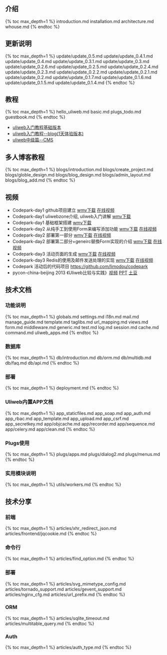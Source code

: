 ## 介绍

{% toc max_depth=1 %}
introduction.md
installation.md
architecture.md
whouse.md
{% endtoc %}

## 更新说明

{% toc max_depth=1 %}
update/update_0.5.md
update/update_0.4.1.md
update/update_0.4.md
update/update_0.3.1.md
update/update_0.3.md
update/update_0.2.6.md
update/update_0.2.5.md
update/update_0.2.4.md
update/update_0.2.3.md
update/update_0.2.2.md
update/update_0.2.1.md
update/update_0.2.md
update/update_0.1.7.md
update/update_0.1.6.md
update/update_0.1.5.md
update/update_0.1.4.md
{% endtoc %}

## 教程

{% toc max_depth=1 %}
hello_uliweb.md
basic.md
plugs_todo.md
guestbook.md
{% endtoc %}
* [uliweb入门教程基础版本](http://uliweb.clkg.org/tutorial/read/22)
* [uliweb入门教程--blog(1天体验版本)](http://uliweb.clkg.org/tutorial/read/3)
* [uliweb中级篇--CMS](http://uliweb.clkg.org/tutorial/read/19)

## 多人博客教程

{% toc max_depth=1 %}
blogs/introduction.md
blogs/create_project.md
blogs/globle_design.md
blogs/blog_design.md
blogs/admin_layout.md
blogs/blog_add.md
{% endtoc %}

## 视频

* Codepark-day1 github项目建立 [wmv下载](http://pan.baidu.com/share/link?shareid=3130751943&uk=889513934) [在线视频](http://www.tudou.com/programs/view/MsZYfchhWyw/?bid=03&pid=02&resourceId=22909963_03_05_02)
* Codepark-day1 uliwebzone介绍, uliweb入门讲解 [wmv下载](http://pan.baidu.com/share/link?shareid=3320943637&uk=889513934)
* Codepark-day1 基础框架搭建 [wmv下载](http://pan.baidu.com/share/link?shareid=3324273125&uk=889513934)
* Codepark-day2 从纯手工到使用Form来编写添加功能 [wmv下载](http://pan.baidu.com/share/link?shareid=3327090386&uk=889513934) [在线视频](http://www.tudou.com/programs/view/meDORhTcjJI/)
* Codepark-day2 部署第一部分 [wmv下载](http://pan.baidu.com/share/link?shareid=3329851771&uk=889513934) [在线视频](http://www.tudou.com/programs/view/5ZC8CWZ-dGU/)
* Codepark-day2 部署第二部分+geneirc替換Form实现的介绍 [wmv下载](http://pan.baidu.com/s/1zkfQU) [在线视频](http://www.tudou.com/programs/view/10_W-u_w8YI/)
* Codepark-day3 活动页面的生成 [wmv下载](http://pan.baidu.com/share/link?shareid=3341522868&uk=889513934) [在线视频](http://www.tudou.com/programs/view/533byewawWU/)
* Codepark-day3 Redis的使用及邮件发送处理的实现 [wmv下载](http://pan.baidu.com/share/link?shareid=3334921213&uk=889513934) [在线视频](http://www.tudou.com/programs/view/jNjPj-jILec/)
* Codepark 活动后的代码项目 https://github.com/limodou/codepark
* pycon-china-beijing 2013 《Uliweb比较与实践》[视频](http://pan.baidu.com/s/1em2XG) [PPT](http://t.cn/8k6kbty) [土豆](http://www.tudou.com/programs/view/3Rwhnp7IWDg/)

## 技术文档

### 功能说明

{% toc max_depth=1 %}
globals.md
settings.md
i18n.md
mail.md
manage_guide.md
template.md
taglibs.md
url_mapping.md
views.md
form.md
middleware.md
generic.md
test.md
log.md
session.md
cache.md
command.md
uliweb_apps.md
{% endtoc %}

### 数据库

{% toc max_depth=1 %}
db/introduction.md
db/orm.md
db/multidb.md
db/faq.md
db/api.md
{% endtoc %}

### 部署

{% toc max_depth=1 %}
deployment.md
{% endtoc %}

### Uliweb内置APP文档

{% toc max_depth=1 %}
app_staticfiles.md
app_soap.md
app_auth.md
app_rbac.md
app_template.md
app_upload.md
app_csrf.md
app_secretkey.md
app/objcache.md
app/recorder.md
app/sequence.md
app/celery.md
app/clean.md
{% endtoc %}

### Plugs使用

{% toc max_depth=1 %}
plugs/apps.md
plugs/dialog2.md
plugs/menus.md
{% endtoc %}

### 实用模块说明

{% toc max_depth=1 %}
utils/workers.md
{% endtoc %}

## 技术分享

### 前端
{% toc max_depth=1 %}
articles/xhr_redirect_json.md
articles/frontend/jqcookie.md
{% endtoc %}

### 命令行
{% toc max_depth=1 %}
articles/find_option.md
{% endtoc %}

### 部署

{% toc max_depth=1 %}
articles/svg_mimetype_config.md
articles/tornado_support.md
articles/gevent_support.md
articles/nginx_cfg.md
articles/url_prefix.md
{% endtoc %}

### ORM
{% toc max_depth=1 %}
articles/sqlite_timeout.md
articles/multitable_query.md
{% endtoc %}

### Auth
{% toc max_depth=1 %}
articles/auth_type.md
{% endtoc %}

